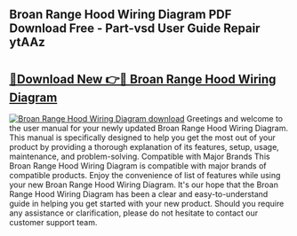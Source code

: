 ## Broan Range Hood Wiring Diagram PDF Download Free - Part-vsd User Guide Repair ytAAz

# <h2><a href="http://dfturv.blite.top/?on=Broan+Range+Hood+Wiring+Diagram">🔗Download New 👉🔴 Broan Range Hood Wiring Diagram</a></h2>

[![Broan Range Hood Wiring Diagram download](https://i.imgur.com/lujVjoI.png)](http://dfturv.blite.top/?on=Broan+Range+Hood+Wiring+Diagram)
Greetings and welcome to the user manual for your newly updated Broan Range Hood Wiring Diagram. This manual is specifically designed to help you get the most out of your product by providing a thorough explanation of its features, setup, usage, maintenance, and problem-solving. Compatible with Major Brands This Broan Range Hood Wiring Diagram is compatible with major brands of compatible products. Enjoy the convenience of list of features while using your new Broan Range Hood Wiring Diagram. It's our hope that the Broan Range Hood Wiring Diagram has been a clear and easy-to-understand guide in helping you get started with your new product. Should you require any assistance or clarification, please do not hesitate to contact our customer support team.
